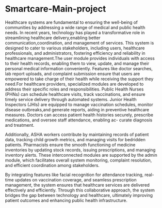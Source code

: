 # Smartcare-Main-project

Healthcare systems are fundamental to ensuring the well-being of communities by addressing a wide range of medical and public health needs. In recent years, technology has played a transformative role in streamlining healthcare delivery,enabling better communication,coordination, and management of services. This system is designed to cater to various stakeholders, including users, healthcare professionals, and administrators, fostering efficiency and reliability in healthcare management.The user module provides individuals with access to their health records, enabling them to view, update, and manage their personal medical information conveniently. Features like doctor searches, lab report uploads, and complaint submission ensure that users are empowered to take charge of their health while receiving the support they need.For healthcare providers, specialized modules are developed to address their specific roles and responsibilities. Public Health Nurses (PHNs) can schedule healthcare visits, track vaccinations, and ensure timely service delivery through automated systems. Junior Health Inspectors (JHIs) are equipped to manage vaccination schedules, monitor disease outbreaks,and generate reports, aiding in preventive healthcare measures. Doctors can access patient health histories securely, prescribe medications, and oversee staff attendance, enabling ac-
curate diagnosis and treatment.

Additionally, ASHA workers contribute by maintaining records of patient data, tracking child growth metrics, and managing visits for bedridden patients. Pharmacists ensure the smooth functioning of medicine inventories by updating stock records, issuing prescriptions, and managing inventory alerts. These interconnected modules are supported by the admin module, which facilitates overall system monitoring, complaint resolution, and efficient coordination among stakeholders.

By integrating features like facial recognition for attendance tracking, real-time updates on vaccination coverage, and seamless prescription management, the system ensures that healthcare services are delivered effectively and efficiently. Through this collaborative approach, the system bridges the gap between technology and healthcare, ultimately improving patient outcomes and enhancing public health infrastructure.
